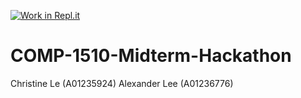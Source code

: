 [![Work in Repl.it](https://classroom.github.com/assets/work-in-replit-14baed9a392b3a25080506f3b7b6d57f295ec2978f6f33ec97e36a161684cbe9.svg)](https://classroom.github.com/online_ide?assignment_repo_id=312453&assignment_repo_type=GroupAssignmentRepo)
# COMP-1510-Midterm-Hackathon

Christine Le (A01235924)
Alexander Lee (A01236776)